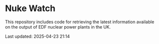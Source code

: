 # Nuke Watch

This repository includes code for retrieving the latest information available on the output of EDF nuclear power plants in the UK.

Last updated: 2025-04-23 21:14
